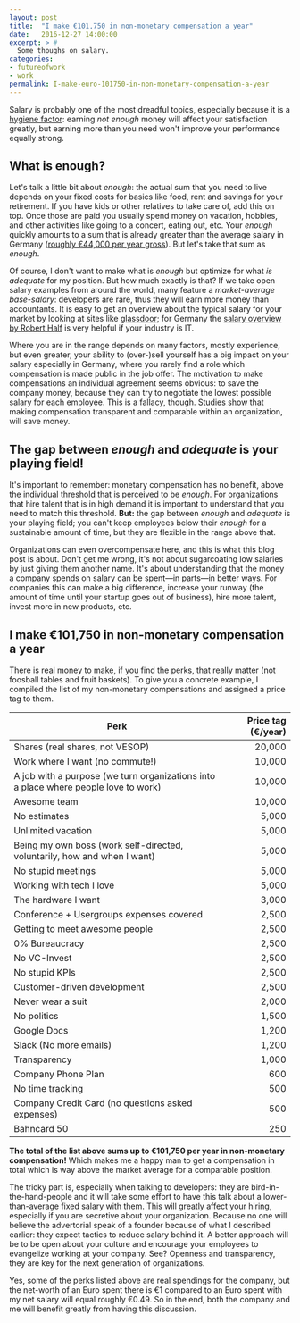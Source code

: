 ```yaml
---
layout: post
title:  "I make €101,750 in non-monetary compensation a year"
date:   2016-12-27 14:00:00
excerpt: > #
  Some thoughs on salary.
categories:
- futureofwork
- work
permalink: I-make-euro-101750-in-non-monetary-compensation-a-year
---
```


Salary is probably one of the most dreadful topics, especially because it is a [hygiene factor][HF]: earning *not enough* money will affect your satisfaction greatly, but earning more than you need won't improve your performance equally strong.

## What is enough?

Let's talk a little bit about *enough*: the actual sum that you need to live depends on your fixed costs for basics like food, rent and savings for your retirement. If you have kids or other relatives to take care of, add this on top. Once those are paid you usually spend money on vacation, hobbies, and other activities like going to a concert, eating out, etc. Your *enough* quickly amounts to a sum that is already greater than the average salary in Germany ([roughly €44,000 per year gross][GS]). But let's take that sum as *enough*.

Of course, I don't want to make what is *enough* but optimize for what *is adequate* for my position. But how much exactly is that? If we take open salary examples from around the world, many feature a *market-average base-salary*: developers are rare, thus they will earn more money than accountants. It is easy to get an overview about the typical salary for your market by looking at sites like [glassdoor][GD]; for Germany the [salary overview by Robert Half](SO) is very helpful if your industry is IT. 

Where you are in the range depends on many factors, mostly experience, but even greater, your ability to (over-)sell yourself has a big impact on your salary especially in Germany, where you rarely find a role which compensation is made public in the job offer. The motivation to make compensations an individual agreement seems obvious: to save the company money, because they can try to negotiate the lowest possible salary for each employee. This is a fallacy, though. [Studies show][TS] that making compensation transparent and comparable within an organization, will save money.

## The gap between *enough* and *adequate* is your playing field!

It's important to remember: monetary compensation has no benefit, above the individual threshold that is perceived to be *enough*. For organizations that hire talent that is in high demand it is important to understand that you need to match this threshold. **But:** the gap between *enough* and *adequate* is your playing field; you can't keep employees below their *enough* for a sustainable amount of time, but they are flexible in the range above that.

Organizations can even overcompensate here, and this is what this blog post is about. Don't get me wrong, it's not about sugarcoating low salaries by just giving them another name. It's about understanding that the money a company spends on salary can be spent—in parts—in better ways. For companies this can make a big difference, increase your runway (the amount of time until your startup goes out of business), hire more talent, invest more in new products, etc.

## I make €101,750 in non-monetary compensation a year

There is real money to make, if you find the perks, that really matter (not foosball tables and fruit baskets). To give you a concrete example, I compiled the list of my non-monetary compensations and assigned a price tag to them.

| Perk | Price tag (€/year) |
|------|---------:|
| Shares (real shares, not VESOP) | 20,000 |
| Work where I want (no commute!) | 10,000 |
| A job with a purpose (we turn organizations into a place where people love to work) | 10,000 |
| Awesome team | 10,000 |
| No estimates | 5,000 |
| Unlimited vacation | 5,000 |
| Being my own boss (work self-directed, voluntarily, how and when I want) | 5,000 |
| No stupid meetings | 5,000 |
| Working with tech I love | 5,000 |
| The hardware I want | 3,000 |
| Conference + Usergroups expenses covered | 2,500 |
| Getting to meet awesome people | 2,500 |
| 0% Bureaucracy | 2,500 |
| No VC-Invest | 2,500 |
| No stupid KPIs | 2,500 |
| Customer-driven development | 2,500 |
| Never wear a suit | 2,000 |
| No politics | 1,500 |
| Google Docs | 1,200 |
| Slack (No more emails) | 1,200 |
| Transparency | 1,000 |
| Company Phone Plan | 600 |
| No time tracking | 500 |
| Company Credit Card (no questions asked expenses) | 500 |
| Bahncard 50 | 250 |

**The total of the list above sums up to €101,750 per year in non-monetary compensation!** Which makes me a happy man to get a compensation in total which is way above the market average for a comparable position.

The tricky part is, especially when talking to developers: they are bird-in-the-hand-people and it will take some effort to have this talk about a lower-than-average fixed salary with them. This will greatly affect your hiring, especially if you are secretive about your organization. Because no one will believe the advertorial speak of a founder because of what I described earlier: they expect tactics to reduce salary behind it. A better approach will be to be open about your culture and encourage your employees to evangelize working at your company. See? Openness and transparency, they are key for the next generation of organizations.

Yes, some of the perks listed above are real spendings for the company, but the net-worth of an Euro spent there is €1 compared to an Euro spent with my net salary will equal roughly €0.49. So in the end, both the company and me will benefit greatly from having this discussion.

[RH]: http://www.resourceful-humans.com/?utm_source=coderbyheart&utm_medium=blogpost&utm_campaign=I-make-euro-101750-in-non-monetary-compensation-a-year
[HF]: https://en.wikipedia.org/wiki/Two-factor_theory
[GS]: https://www.destatis.de/DE/ZahlenFakten/GesamtwirtschaftUmwelt/VerdiensteArbeitskosten/VerdiensteVerdienstunterschiede/Tabellen/Bruttomonatsverdienste.html
[GD]: https://www.glassdoor.com/
[SO]: https://www.roberthalf.de/sites/roberthalf.de/files/pdf/noindex/gehaltsuebersicht-deutschland-2017-roberthalf.pdf
[TS]: https://townsquared.com/blog/2016/02/salary-transparency/